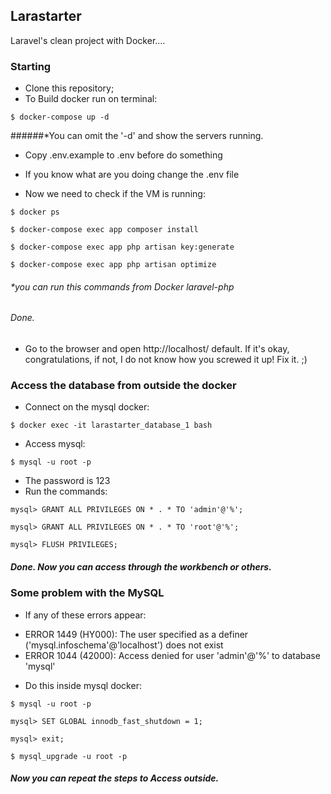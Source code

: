 ## Larastarter

Laravel's clean project with Docker....

### Starting

- Clone this repository;
- To Build docker run on terminal:
```
$ docker-compose up -d
```
######*You can omit the '-d' and show the servers running.
- Copy .env.example to .env before do something

- If you know what are you doing change the .env file

- Now we need to check if the VM is running:
```
$ docker ps
```
```
$ docker-compose exec app composer install
```
```
$ docker-compose exec app php artisan key:generate
```
```
$ docker-compose exec app php artisan optimize
```
###### *you can run this commands from Docker laravel-php
###### Done.

- Go to the browser and open http://localhost/ default. If it's okay, congratulations, if not, I do not know how you screwed it up! Fix it. ;)

### Access the database from outside the docker

- Connect on the mysql docker:
```
$ docker exec -it larastarter_database_1 bash
```
- Access mysql:
```
$ mysql -u root -p
```
- The password is 123
- Run the commands:
```
mysql> GRANT ALL PRIVILEGES ON * . * TO 'admin'@'%';
```
```
mysql> GRANT ALL PRIVILEGES ON * . * TO 'root'@'%';
```
```
mysql> FLUSH PRIVILEGES;
```
##### Done. Now you can access through the workbench or others.

### Some problem with the MySQL

- If any of these errors appear:
* ERROR 1449 (HY000): The user specified as a definer ('mysql.infoschema'@'localhost') does not exist
* ERROR 1044 (42000): Access denied for user 'admin'@'%' to database 'mysql'

- Do this inside mysql docker:
```
$ mysql -u root -p
```
```
mysql> SET GLOBAL innodb_fast_shutdown = 1;
```
```
mysql> exit;
```
```
$ mysql_upgrade -u root -p
```
##### Now you can repeat the steps to Access outside.
